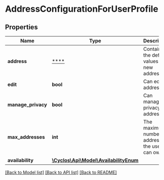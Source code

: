 # AddressConfigurationForUserProfile

## Properties
Name | Type | Description | Notes
------------ | ------------- | ------------- | -------------
**address** | [****](.md) | Contains the default values for a new address | [optional] 
**edit** | **bool** | Can edit addresses? | [optional] 
**manage_privacy** | **bool** | Can manage the privacy of addresses? | [optional] 
**max_addresses** | **int** | The maximum number of addresses the user can own | [optional] 
**availability** | [**\Cyclos\Api\Model\AvailabilityEnum**](AvailabilityEnum.md) |  | [optional] 

[[Back to Model list]](../../README.md#documentation-for-models) [[Back to API list]](../../README.md#documentation-for-api-endpoints) [[Back to README]](../../README.md)

